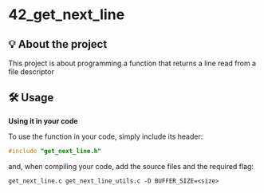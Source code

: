 # 42_get_next_line

## 💡 About the project
This project is about programming a function that returns a line read from a file descriptor

## 🛠️ Usage
**Using it in your code**

To use the function in your code, simply include its header:

```C
#include "get_next_line.h"
```

and, when compiling your code, add the source files and the required flag:

```shell
get_next_line.c get_next_line_utils.c -D BUFFER_SIZE=<size>
```
